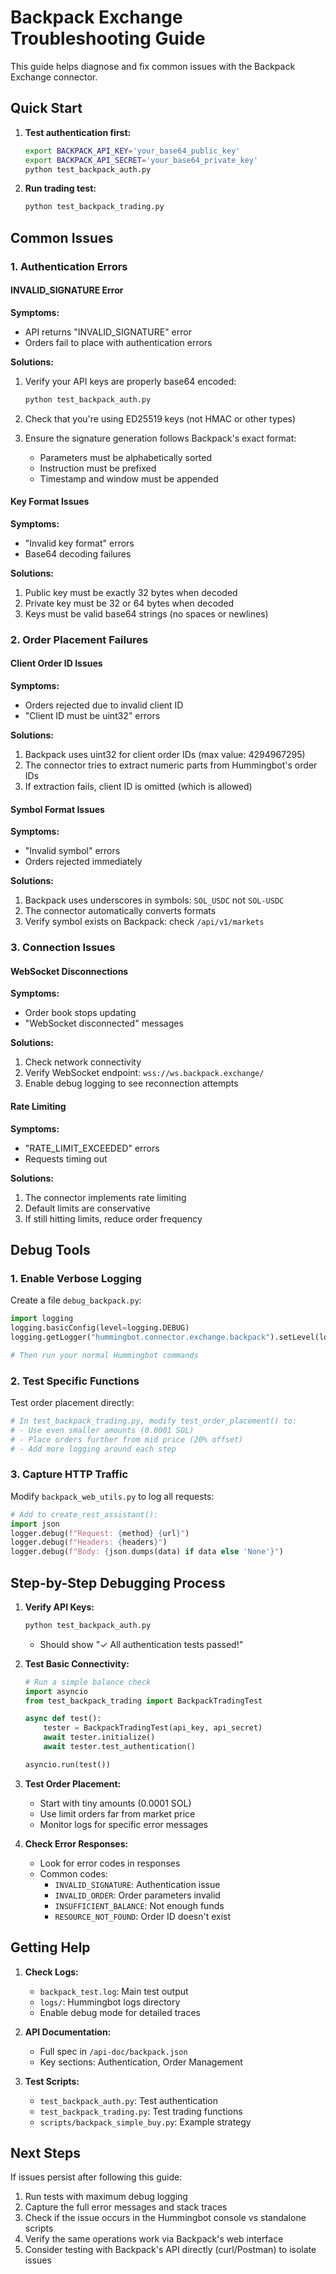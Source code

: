 # Backpack Exchange Troubleshooting Guide

This guide helps diagnose and fix common issues with the Backpack Exchange connector.

## Quick Start

1. **Test authentication first:**
   ```bash
   export BACKPACK_API_KEY='your_base64_public_key'
   export BACKPACK_API_SECRET='your_base64_private_key'
   python test_backpack_auth.py
   ```

2. **Run trading test:**
   ```bash
   python test_backpack_trading.py
   ```

## Common Issues

### 1. Authentication Errors

#### INVALID_SIGNATURE Error
**Symptoms:** 
- API returns "INVALID_SIGNATURE" error
- Orders fail to place with authentication errors

**Solutions:**
1. Verify your API keys are properly base64 encoded:
   ```bash
   python test_backpack_auth.py
   ```

2. Check that you're using ED25519 keys (not HMAC or other types)

3. Ensure the signature generation follows Backpack's exact format:
   - Parameters must be alphabetically sorted
   - Instruction must be prefixed
   - Timestamp and window must be appended

#### Key Format Issues
**Symptoms:**
- "Invalid key format" errors
- Base64 decoding failures

**Solutions:**
1. Public key must be exactly 32 bytes when decoded
2. Private key must be 32 or 64 bytes when decoded
3. Keys must be valid base64 strings (no spaces or newlines)

### 2. Order Placement Failures

#### Client Order ID Issues
**Symptoms:**
- Orders rejected due to invalid client ID
- "Client ID must be uint32" errors

**Solutions:**
1. Backpack uses uint32 for client order IDs (max value: 4294967295)
2. The connector tries to extract numeric parts from Hummingbot's order IDs
3. If extraction fails, client ID is omitted (which is allowed)

#### Symbol Format Issues
**Symptoms:**
- "Invalid symbol" errors
- Orders rejected immediately

**Solutions:**
1. Backpack uses underscores in symbols: `SOL_USDC` not `SOL-USDC`
2. The connector automatically converts formats
3. Verify symbol exists on Backpack: check `/api/v1/markets`

### 3. Connection Issues

#### WebSocket Disconnections
**Symptoms:**
- Order book stops updating
- "WebSocket disconnected" messages

**Solutions:**
1. Check network connectivity
2. Verify WebSocket endpoint: `wss://ws.backpack.exchange/`
3. Enable debug logging to see reconnection attempts

#### Rate Limiting
**Symptoms:**
- "RATE_LIMIT_EXCEEDED" errors
- Requests timing out

**Solutions:**
1. The connector implements rate limiting
2. Default limits are conservative
3. If still hitting limits, reduce order frequency

## Debug Tools

### 1. Enable Verbose Logging

Create a file `debug_backpack.py`:
```python
import logging
logging.basicConfig(level=logging.DEBUG)
logging.getLogger("hummingbot.connector.exchange.backpack").setLevel(logging.DEBUG)

# Then run your normal Hummingbot commands
```

### 2. Test Specific Functions

Test order placement directly:
```python
# In test_backpack_trading.py, modify test_order_placement() to:
# - Use even smaller amounts (0.0001 SOL)
# - Place orders further from mid price (20% offset)
# - Add more logging around each step
```

### 3. Capture HTTP Traffic

Modify `backpack_web_utils.py` to log all requests:
```python
# Add to create_rest_assistant():
import json
logger.debug(f"Request: {method} {url}")
logger.debug(f"Headers: {headers}")
logger.debug(f"Body: {json.dumps(data) if data else 'None'}")
```

## Step-by-Step Debugging Process

1. **Verify API Keys:**
   ```bash
   python test_backpack_auth.py
   ```
   - Should show "✓ All authentication tests passed!"

2. **Test Basic Connectivity:**
   ```python
   # Run a simple balance check
   import asyncio
   from test_backpack_trading import BackpackTradingTest
   
   async def test():
       tester = BackpackTradingTest(api_key, api_secret)
       await tester.initialize()
       await tester.test_authentication()
   
   asyncio.run(test())
   ```

3. **Test Order Placement:**
   - Start with tiny amounts (0.0001 SOL)
   - Use limit orders far from market price
   - Monitor logs for specific error messages

4. **Check Error Responses:**
   - Look for error codes in responses
   - Common codes:
     - `INVALID_SIGNATURE`: Authentication issue
     - `INVALID_ORDER`: Order parameters invalid
     - `INSUFFICIENT_BALANCE`: Not enough funds
     - `RESOURCE_NOT_FOUND`: Order ID doesn't exist

## Getting Help

1. **Check Logs:**
   - `backpack_test.log`: Main test output
   - `logs/`: Hummingbot logs directory
   - Enable debug mode for detailed traces

2. **API Documentation:**
   - Full spec in `/api-doc/backpack.json`
   - Key sections: Authentication, Order Management

3. **Test Scripts:**
   - `test_backpack_auth.py`: Test authentication
   - `test_backpack_trading.py`: Test trading functions
   - `scripts/backpack_simple_buy.py`: Example strategy

## Next Steps

If issues persist after following this guide:

1. Run tests with maximum debug logging
2. Capture the full error messages and stack traces
3. Check if the issue occurs in the Hummingbot console vs standalone scripts
4. Verify the same operations work via Backpack's web interface
5. Consider testing with Backpack's API directly (curl/Postman) to isolate issues